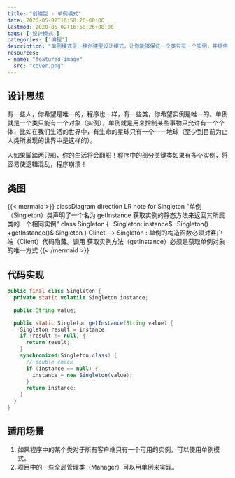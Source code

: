 ```yaml
---
title: "创建型 - 单例模式"
date: 2020-05-02T16:58:26+08:00
lastmod: 2020-05-02T16:58:26+08:00
tags: ['设计模式']
categories: ['编程']
description: "单例模式是一种创建型设计模式，让你能够保证一个类只有一个实例，并提供一个访问该实例的全局节点。"
resources:
- name: "featured-image"
  src: "cover.png"
---
```

<!--more-->
## 设计思想
有一些人，你希望是唯一的，程序也一样，有一些类，你希望实例是唯一的。单例就是一个类只能有一个对象（实例），单例就是用来控制某些事物只允许有一个个体，比如在我们生活的世界中，有生命的星球只有一个——地球（至少到目前为止人类所发现的世界中是这样的）。

人如果脚踏两只船，你的生活将会翻船！程序中的部分关键类如果有多个实例，将容易使逻辑混乱，程序崩溃！

## 类图
{{< mermaid >}}
classDiagram
  direction LR
  note for Singleton "单例（Singleton）类声明了一个名为 get­Instance 
  获取实例的静态方法来返回其所属类的一个相同实例"
  class Singleton {
    -Singleton: instance$
    -Singleton()
    +getInstance()$ Singleton
  }
  Clinet --> Singleton : 单例的构造函数必须对客户端（Client）代码隐藏。调用 获取实例方法（getInstance）必须是获取单例对象的唯一方式
{{< /mermaid >}}

## 代码实现
```java
public final class Singleton {
  private static volatile Singleton instance;

  public String value;

  public static Singleton getInstance(String value) {
    Singleton result = instance;
    if (result != null) {
      return result;
    }
    synchronized(Singleton.class) {
      // double check
      if (instance == null) {
        instance = new Singleton(value);
      }
      return instance;
    }
  }
}
```

## 适用场景
1. 如果程序中的某个类对于所有客户端只有一个可用的实例，可以使用单例模式。
2. 项目中的一些全局管理类（Manager）可以用单例来实现。